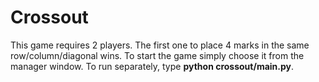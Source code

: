 # Crossout
This game requires 2 players. The first one to place 4 marks in the same row/column/diagonal wins. To start the game simply choose it from the manager window. To run separately, type **python crossout/main.py**.
